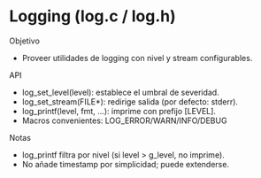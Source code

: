 # Logging (log.c / log.h)

Objetivo
- Proveer utilidades de logging con nivel y stream configurables.

API
- log_set_level(level): establece el umbral de severidad.
- log_set_stream(FILE*): redirige salida (por defecto: stderr).
- log_printf(level, fmt, ...): imprime con prefijo [LEVEL].
- Macros convenientes: LOG_ERROR/WARN/INFO/DEBUG

Notas
- log_printf filtra por nivel (si level > g_level, no imprime).
- No añade timestamp por simplicidad; puede extenderse.
